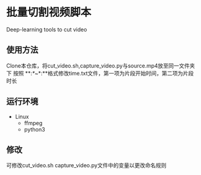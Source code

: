# 批量切割视频脚本
Deep-learning tools to cut video
## 使用方法
Clone本仓库，将cut_video.sh,capture_video.py与source.mp4放至同一文件夹下
按照
\*\*:*\*~*\*:*\*格式修改time.txt文件，第一项为片段开始时间，第二项为片段时长
## 运行环境
- Linux
  - ffmpeg
  - python3
## 修改
可修改cut_video.sh capture_video.py文件中的变量以更改命名规则
